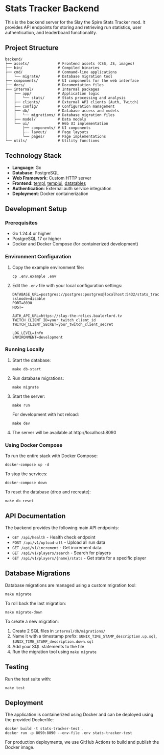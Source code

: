 # Stats Tracker Backend

This is the backend server for the Slay the Spire Stats Tracker mod. It provides API endpoints for storing and retrieving run statistics, user authentication, and leaderboard functionality.

## Project Structure

```
backend/
├── assets/             # Frontend assets (CSS, JS, images)
├── bin/                # Compiled binaries
├── cmd/                # Command-line applications
│   └── migrate/        # Database migration tool
├── components/         # UI components for the web interface
├── docs/               # Documentation files
├── internal/           # Internal packages
│   ├── app/            # Application logic
│   │   └── stats/      # Stats processing and analysis
│   ├── clients/        # External API clients (Auth, Twitch)
│   ├── config/         # Configuration management
│   ├── db/             # Database access and models
│   │   └── migrations/ # Database migration files
│   ├── model/          # Data models
│   └── ui/             # Web UI implementation
│       ├── components/ # UI components
│       ├── layout/     # Page layouts
│       └── pages/      # Page implementations
└── utils/              # Utility functions
```

## Technology Stack

- **Language**: Go
- **Database**: PostgreSQL
- **Web Framework**: Custom HTTP server
- **Frontend**: [templ](https://templ.guide/), [templui](https://templui.io/), [datatables](https://datatables.net/)
- **Authentication**: External auth service integration
- **Deployment**: Docker containerization

## Development Setup

### Prerequisites

- Go 1.24.4 or higher
- PostgreSQL 17 or higher
- Docker and Docker Compose (for containerized development)

### Environment Configuration

1. Copy the example environment file:
   ```
   cp .env.example .env
   ```

2. Edit the `.env` file with your local configuration settings:
   ```
   DATABASE_URL=postgres://postgres:postgres@localhost:5432/stats_tracker?sslmode=disable
   PORT=8090
   HOST=

   AUTH_API_URL=https://slay-the-relics.baalorlord.tv
   TWITCH_CLIENT_ID=your_twitch_client_id
   TWITCH_CLIENT_SECRET=your_twitch_client_secret

   LOG_LEVEL=info
   ENVIRONMENT=development
   ```

### Running Locally

1. Start the database:
   ```
   make db-start
   ```

2. Run database migrations:
   ```
   make migrate
   ```

3. Start the server:
   ```
   make run
   ```

   For development with hot reload:
   ```
   make dev
   ```

4. The server will be available at http://localhost:8090

### Using Docker Compose

To run the entire stack with Docker Compose:

```
docker-compose up -d
```

To stop the services:

```
docker-compose down
```

To reset the database (drop and recreate):

```
make db-reset
```

## API Documentation

The backend provides the following main API endpoints:

- `GET /api/health` - Health check endpoint
- `POST /api/v1/upload-all` - Upload all run data
- `GET /api/v1/increment` - Get increment data
- `GET /api/v1/players/search` - Search for players
- `GET /api/v1/players/{name}/stats` - Get stats for a specific player

## Database Migrations

Database migrations are managed using a custom migration tool:

```
make migrate
```

To roll back the last migration:

```
make migrate-down
```

To create a new migration:

1. Create 2 SQL files in `internal/db/migrations/`
2. Name it with a timestamp prefix: `$UNIX_TIME_STAMP_description.up.sql`, `$UNIX_TIME_STAMP_description.down.sql`
3. Add your SQL statements to the file
4. Run the migration tool using `make migrate`

## Testing

Run the test suite with:

```
make test
```

## Deployment

The application is containerized using Docker and can be deployed using the provided Dockerfile:

```
docker build -t stats-tracker-test .
docker run -p 8090:8090 --env-file .env stats-tracker-test
```

For production deployments, we use GitHub Actions to build and publish the Docker image.

